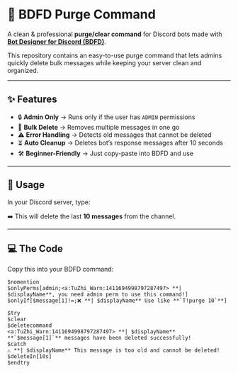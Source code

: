 # 🧹 BDFD Purge Command  

A clean & professional **purge/clear command** for Discord bots made with **[Bot Designer for Discord (BDFD)](https://botdesignerdiscord.com/)**.  

This repository contains an easy-to-use purge command that lets admins quickly delete bulk messages while keeping your server clean and organized.  

---

## ✨ Features
- 🔒 **Admin Only** → Runs only if the user has `ADMIN` permissions  
- 🧹 **Bulk Delete** → Removes multiple messages in one go  
- ⚠️ **Error Handling** → Detects old messages that cannot be deleted  
- ⏳ **Auto Cleanup** → Deletes bot’s response messages after 10 seconds  
- 🛠️ **Beginner-Friendly** → Just copy-paste into BDFD and use  

---

## 📜 Usage
In your Discord server, type:

➡️ This will delete the last **10 messages** from the channel.  

---

## 💻 The Code
Copy this into your BDFD command:

```bdfd
$nomention
$onlyPerms[admin;<a:TuZhi_Warn:1411694998797287497> **| $displayName**, you need admin perm to use this command!]
$onlyIf[$message[1]!=;❌ **| $displayName** Use like **`T!purge 10`**]

$try
$clear 
$deletecommand
<a:TuZhi_Warn:1411694998797287497> **| $displayName** **`$message[1]`** messages have been deleted successfully!
$catch
⚠️ **| $displayName** This message is too old and cannot be deleted!
$deleteIn[10s]
$endtry
